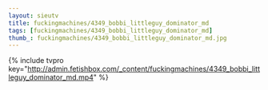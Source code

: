 ```yaml
--- 
layout: sieutv
title: fuckingmachines/4349_bobbi_littleguy_dominator_md
tags: [fuckingmachines/4349_bobbi_littleguy_dominator_md]
thumb_: fuckingmachines/4349_bobbi_littleguy_dominator_md.jpg
---
```

{% include tvpro key="http://admin.fetishbox.com/_content/fuckingmachines/4349_bobbi_littleguy_dominator_md.mp4" %} 

